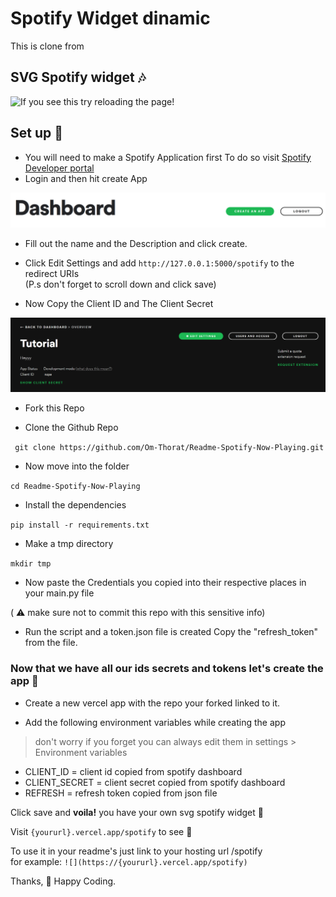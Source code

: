 # Spotify Widget dinamic
This is clone from

## SVG Spotify widget 🎶

![If you see this try reloading the page!](https://notom.vercel.app/spotify)

## Set up 👀

* You will need to make a Spotify Application first To do so visit [Spotify Developer portal](https://developer.spotify.com/dashboard/applications)  
* Login and then hit create App

![](./assets/create.png)

* Fill out the name and the Description and click create.

* Click Edit Settings and add `http://127.0.0.1:5000/spotify` to the redirect URIs  
(P.s don't forget to scroll down and click save)

* Now Copy the Client ID and The Client Secret

![](./assets/creds.png)

* Fork this Repo

* Clone the Github Repo

``` git clone https://github.com/Om-Thorat/Readme-Spotify-Now-Playing.git```

* Now move into the folder

```cd Readme-Spotify-Now-Playing```

* Install the dependencies

```pip install -r requirements.txt```

* Make a tmp directory 

```mkdir tmp```

* Now paste the Credentials you copied into their respective places in your main.py file

( ⚠️ make sure not to commit this repo with this sensitive info)

* Run the script and a token.json file is created Copy the "refresh_token" from the file.

### Now that we have all our ids secrets and tokens let's create the app 👀

* Create a new vercel app with the repo your forked linked to it.

* Add the following environment variables while creating the app 
> don't worry if you forget you can always edit them in settings > Environment variables

* CLIENT_ID = client id copied from spotify dashboard  
* CLIENT_SECRET = client secret copied from spotify dashboard
* REFRESH = refresh token copied from json file

Click save and **voila!** you have your own svg spotify widget 🎉

Visit ```{yoururl}.vercel.app/spotify``` to see 👀

To use it in your readme's just link to your hosting url /spotify  
for example:
```![](https://{yoururl}.vercel.app/spotify)```

Thanks,
💖 Happy Coding.
